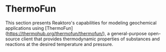 # ThermoFun

This section presents Reaktoro's capabilities for modeling geochemical applications using [ThermoFun] (https://thermohub.org/thermofun/thermofun/), a general-purpose open-source client that provides thermodynamic properties of substances and reactions at the desired temperature and pressure.

```{tableofcontents}
```